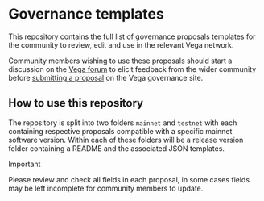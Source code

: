 # Governance templates

This repository contains the full list of governance proposals templates for the community to review, edit and use in the relevant Vega network.

Community members wishing to use these proposals should start a discussion on the [Vega forum](https://community.vega.xyz/) to elicit feedback from the wider community before [submitting a proposal](https://governance.vega.xyz/proposals/propose/raw) on the Vega governance site.

## How to use this repository

The repository is split into two folders `mainnet` and `testnet` with each containing respective proposals compatible with a specific mainnet software version. Within each of these folders will be a release version folder containing a README and the associated JSON templates.

> [!IMPORTANT]
> Please review and check all fields in each proposal, in some cases fields may be left incomplete for community members to update.

